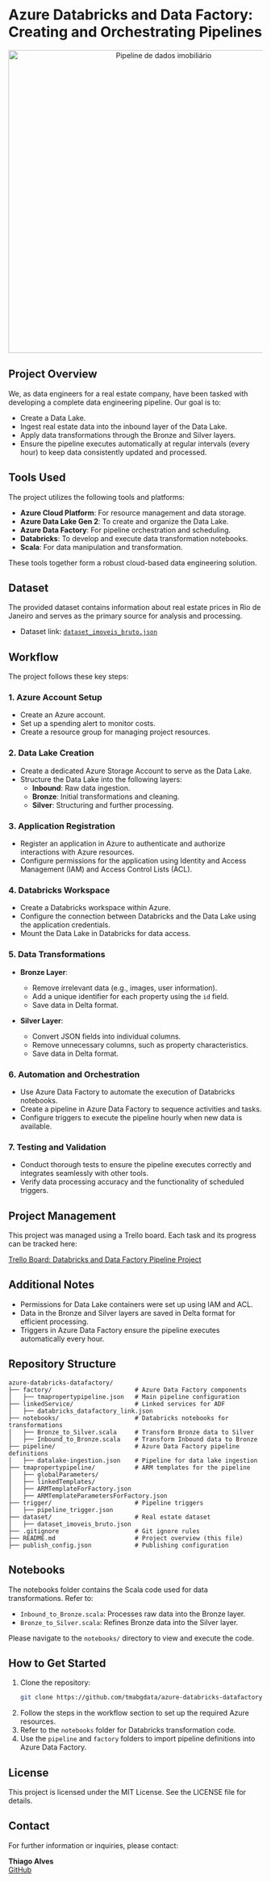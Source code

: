 # Azure Databricks and Data Factory: Creating and Orchestrating Pipelines

<p align="center">
  <img src="https://res.cloudinary.com/dof97idbn/image/upload/v1736911841/real_state_de.jpg" alt="Pipeline de dados imobiliário" width="600" />
</p>

## Project Overview

We, as data engineers for a real estate company, have been tasked with developing a complete data engineering pipeline. Our goal is to:

- Create a Data Lake.
- Ingest real estate data into the inbound layer of the Data Lake.
- Apply data transformations through the Bronze and Silver layers.
- Ensure the pipeline executes automatically at regular intervals (every hour) to keep data consistently updated and processed.

## Tools Used
The project utilizes the following tools and platforms:

- **Azure Cloud Platform**: For resource management and data storage.
- **Azure Data Lake Gen 2**: To create and organize the Data Lake.
- **Azure Data Factory**: For pipeline orchestration and scheduling.
- **Databricks**: To develop and execute data transformation notebooks.
- **Scala**: For data manipulation and transformation.

These tools together form a robust cloud-based data engineering solution.

## Dataset
The provided dataset contains information about real estate prices in Rio de Janeiro and serves as the primary source for analysis and processing.

- Dataset link: [`dataset_imoveis_bruto.json`](https://caelum-online-public.s3.amazonaws.com/2655-databricks-data-factory-pipelines/dados_brutos_imoveis.zip)

## Workflow
The project follows these key steps:

### 1. Azure Account Setup
- Create an Azure account.
- Set up a spending alert to monitor costs.
- Create a resource group for managing project resources.

### 2. Data Lake Creation
- Create a dedicated Azure Storage Account to serve as the Data Lake.
- Structure the Data Lake into the following layers:
  - **Inbound**: Raw data ingestion.
  - **Bronze**: Initial transformations and cleaning.
  - **Silver**: Structuring and further processing.

### 3. Application Registration
- Register an application in Azure to authenticate and authorize interactions with Azure resources.
- Configure permissions for the application using Identity and Access Management (IAM) and Access Control Lists (ACL).

### 4. Databricks Workspace
- Create a Databricks workspace within Azure.
- Configure the connection between Databricks and the Data Lake using the application credentials.
- Mount the Data Lake in Databricks for data access.

### 5. Data Transformations
- **Bronze Layer**:
  - Remove irrelevant data (e.g., images, user information).
  - Add a unique identifier for each property using the `id` field.
  - Save data in Delta format.

- **Silver Layer**:
  - Convert JSON fields into individual columns.
  - Remove unnecessary columns, such as property characteristics.
  - Save data in Delta format.

### 6. Automation and Orchestration
- Use Azure Data Factory to automate the execution of Databricks notebooks.
- Create a pipeline in Azure Data Factory to sequence activities and tasks.
- Configure triggers to execute the pipeline hourly when new data is available.

### 7. Testing and Validation
- Conduct thorough tests to ensure the pipeline executes correctly and integrates seamlessly with other tools.
- Verify data processing accuracy and the functionality of scheduled triggers.

## Project Management
This project was managed using a Trello board. Each task and its progress can be tracked here:

[Trello Board: Databricks and Data Factory Pipeline Project](https://trello.com/b/tjJVN0DS/databricks-e-data-factory-criando-e-orquestrando-pipelines)

## Additional Notes
- Permissions for Data Lake containers were set up using IAM and ACL.
- Data in the Bronze and Silver layers are saved in Delta format for efficient processing.
- Triggers in Azure Data Factory ensure the pipeline executes automatically every hour.

## Repository Structure
```
azure-databricks-datafactory/
├── factory/                       # Azure Data Factory components
│   ├── tmapropertypipeline.json   # Main pipeline configuration
├── linkedService/                 # Linked services for ADF
│   ├── databricks_datafactory_link.json
├── notebooks/                     # Databricks notebooks for transformations
│   ├── Bronze_to_Silver.scala     # Transform Bronze data to Silver
│   ├── Inbound_to_Bronze.scala    # Transform Inbound data to Bronze
├── pipeline/                      # Azure Data Factory pipeline definitions
│   ├── datalake-ingestion.json    # Pipeline for data lake ingestion
├── tmapropertypipeline/           # ARM templates for the pipeline
│   ├── globalParameters/
│   ├── linkedTemplates/
│   ├── ARMTemplateForFactory.json
│   ├── ARMTemplateParametersForFactory.json
├── trigger/                       # Pipeline triggers
│   ├── pipeline_trigger.json
├── dataset/                       # Real estate dataset
│   ├── dataset_imoveis_bruto.json
├── .gitignore                     # Git ignore rules
├── README.md                      # Project overview (this file)
├── publish_config.json            # Publishing configuration
```

## Notebooks
The notebooks folder contains the Scala code used for data transformations. Refer to:
- `Inbound_to_Bronze.scala`: Processes raw data into the Bronze layer.
- `Bronze_to_Silver.scala`: Refines Bronze data into the Silver layer.

Please navigate to the `notebooks/` directory to view and execute the code.

## How to Get Started
1. Clone the repository:
   ```bash
   git clone https://github.com/tmabgdata/azure-databricks-datafactory.git
   ```
2. Follow the steps in the workflow section to set up the required Azure resources.
3. Refer to the `notebooks` folder for Databricks transformation code.
4. Use the `pipeline` and `factory` folders to import pipeline definitions into Azure Data Factory.

## License
This project is licensed under the MIT License. See the LICENSE file for details.

## Contact
For further information or inquiries, please contact:

**Thiago Alves**  
[GitHub](https://github.com/tmabgdata)
